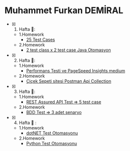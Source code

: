 # Muhammet Furkan DEMİRAL

- [x] 1. Hafta :tada::
  - 1.Homework
    - [25 Test Cases](https://docs.google.com/spreadsheets/d/1KDHxvW4Bp0P9m3kOkcQL3ZdPuRVwSjeIwYujntQe1-0/edit?usp=sharing)
  - 2.Homework
     - [2 test class x 2 test case Java Otomasyon](https://github.com/ciceksepetibootcamp/MFurkanDemiral_Homeworks/tree/main/Week%201) 
      
- [x] 2. Hafta 🌻:
   - 1.Homework
      - [Performans Testi ve PageSpeed Insights medium](https://medium.com/@muhammetfurkandemiral/performans-testi-nedir-pagespeed-verileri-nas%C4%B1l-yorumlan%C4%B1r-904f6d7cf3c)
   - 2.Homework
      - [Çiçek Sepeti sitesi Postman Api Collection](https://github.com/ciceksepetibootcamp/MFurkanDemiral_Homeworks/blob/main/Week%202/ciceksepeti.com.postman_collection.json) 
      
- [x] 3. Hafta 🚀:
   - 1.Homework
      - [REST Assured API Test => 5 test case](https://github.com/ciceksepetibootcamp/MFurkanDemiral_Homeworks/tree/main/Week%203/RestAssuredDemo)
   - 2.Homework
      - [BDD Test => 3 adet senaryo](https://github.com/ciceksepetibootcamp/MFurkanDemiral_Homeworks/tree/main/Week%203/CSWeb-BDD1)
      
- [x] 4. Hafta 🦸 :
   - 1.Homework
      - [dotNET Test Otomasyonu](https://github.com/ciceksepetibootcamp/MFurkanDemiral_Homeworks/tree/main/Week%204/Webtekno-dotNET)
   - 2.Homework
      - [Python Test Otomasyonu](https://github.com/ciceksepetibootcamp/MFurkanDemiral_Homeworks/tree/main/Week%204/PyTestWeb)
